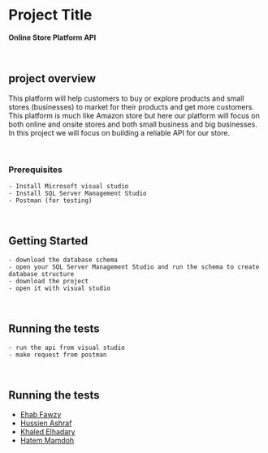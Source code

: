# Project Title
**Online Store Platform API**

<br>

## project overview
This platform will help customers to buy or explore products and small stores (businesses) to market for their products and get more customers. 
<br>
This platform is much like Amazon store but here our platform will focus on both online and onsite stores and both small business and big businesses.
<br>
In this project we will focus on building a reliable API for our store. 


<br>

### Prerequisites
```
- Install Microsoft visual studio 
- Install SQL Server Management Studio
- Postman (for testing)
```

<br>

## Getting Started
```
- download the database schema
- open your SQL Server Management Studio and run the schema to create database structure
- download the project 
- open it with visual studio
```

<br>

## Running the tests
```
- run the api from visual studio
- make request from postman
```

<br>

## Running the tests
- <a href="https://github.com/Ehab-Fawzy"> Ehab Fawzy </a>
- <a href="https://github.com/feteiha"> Hussien Ashraf  </a><br>
- <a href="https://github.com/khaledelhadary"> Khaled Elhadary </a><br>
- <a href="https://github.com/Hatemmamdoh"> Hatem Mamdoh </a>
